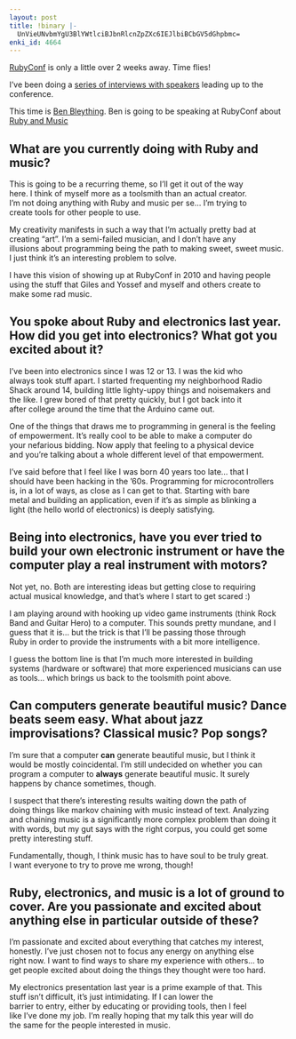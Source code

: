 ```yaml
---
layout: post
title: !binary |-
  UnVieUNvbmYgU3BlYWtlciBJbnRlcnZpZXc6IEJlbiBCbGV5dGhpbmc=
enki_id: 4664
---
```


[RubyConf](http://rubyconf.org) is only a little over 2 weeks away. Time
flies!

I’ve been doing a [series of interviews with
speakers](http://chadfowler.com/rubyconf-speaker-interviews) leading up
to the conference.

This time is [Ben Bleything](http://blog.bleything.net/). Ben is going
to be speaking at RubyConf about [Ruby and
Music](http://rubyconf.org/talks/83)

What are you currently doing with Ruby and music?
-------------------------------------------------

This is going to be a recurring theme, so I’ll get it out of the way  
here. I think of myself more as a toolsmith than an actual creator.  
I’m not doing anything with Ruby and music per se… I’m trying to  
create tools for other people to use.

My creativity manifests in such a way that I’m actually pretty bad at  
creating “art”. I’m a semi-failed musician, and I don’t have any  
illusions about programming being the path to making sweet, sweet
music.  
I just think it’s an interesting problem to solve.

I have this vision of showing up at RubyConf in 2010 and having people  
using the stuff that Giles and Yossef and myself and others create to  
make some rad music.

You spoke about Ruby and electronics last year. How did you get into electronics? What got you excited about it?
----------------------------------------------------------------------------------------------------------------

I’ve been into electronics since I was 12 or 13. I was the kid who  
always took stuff apart. I started frequenting my neighborhood Radio  
Shack around 14, building little lighty-uppy things and noisemakers
and  
the like. I grew bored of that pretty quickly, but I got back into it  
after college around the time that the Arduino came out.

One of the things that draws me to programming in general is the
feeling  
of empowerment. It’s really cool to be able to make a computer do  
your nefarious bidding. Now apply that feeling to a physical device  
and you’re talking about a whole different level of that empowerment.

I’ve said before that I feel like I was born 40 years too late… that I  
should have been hacking in the ’60s. Programming for microcontrollers  
is, in a lot of ways, as close as I can get to that. Starting with
bare  
metal and building an application, even if it’s as simple as blinking
a  
light (the hello world of electronics) is deeply satisfying.

Being into electronics, have you ever tried to build your own electronic instrument or have the computer play a real instrument with motors?
--------------------------------------------------------------------------------------------------------------------------------------------

Not yet, no. Both are interesting ideas but getting close to requiring  
actual musical knowledge, and that’s where I start to get scared :)

I am playing around with hooking up video game instruments (think Rock  
Band and Guitar Hero) to a computer. This sounds pretty mundane, and I  
guess that it is… but the trick is that I’ll be passing those through  
Ruby in order to provide the instruments with a bit more intelligence.

I guess the bottom line is that I’m much more interested in building  
systems (hardware or software) that more experienced musicians can use  
as tools… which brings us back to the toolsmith point above.

Can computers generate beautiful music? Dance beats seem easy. What about jazz improvisations? Classical music? Pop songs?
--------------------------------------------------------------------------------------------------------------------------

I’m sure that a computer **can** generate beautiful music, but I think
it  
would be mostly coincidental. I’m still undecided on whether you can  
program a computer to **always** generate beautiful music. It surely  
happens by chance sometimes, though.

I suspect that there’s interesting results waiting down the path of  
doing things like markov chaining with music instead of text.
Analyzing  
and chaining music is a significantly more complex problem than doing
it  
with words, but my gut says with the right corpus, you could get some  
pretty interesting stuff.

Fundamentally, though, I think music has to have soul to be truly
great.  
I want everyone to try to prove me wrong, though!

Ruby, electronics, and music is a lot of ground to cover. Are you passionate and excited about anything else in particular outside of these?
--------------------------------------------------------------------------------------------------------------------------------------------

I’m passionate and excited about everything that catches my interest,  
honestly. I’ve just chosen not to focus any energy on anything else  
right now. I want to find ways to share my experience with others… to  
get people excited about doing the things they thought were too hard.

My electronics presentation last year is a prime example of that. This  
stuff isn’t difficult, it’s just intimidating. If I can lower the  
barrier to entry, either by educating or providing tools, then I feel  
like I’ve done my job. I’m really hoping that my talk this year will
do  
the same for the people interested in music.
